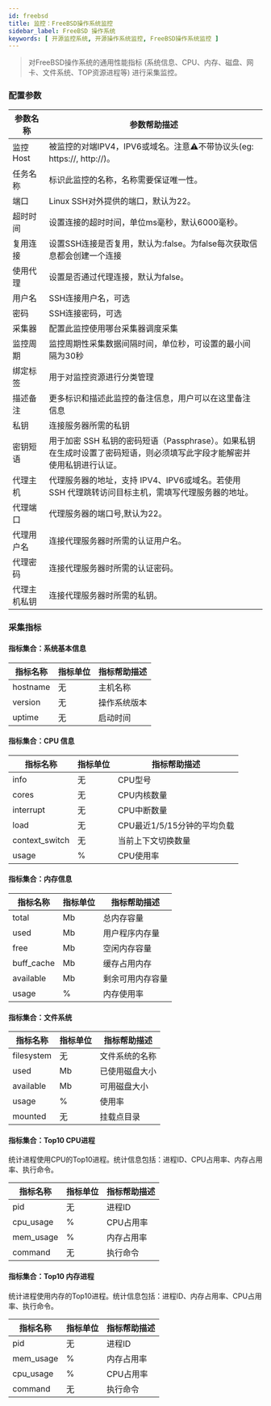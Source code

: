 ```yaml
---
id: freebsd
title: 监控：FreeBSD操作系统监控
sidebar_label: FreeBSD 操作系统
keywords: [ 开源监控系统, 开源操作系统监控, FreeBSD操作系统监控 ]
---
```


> 对FreeBSD操作系统的通用性能指标 (系统信息、CPU、内存、磁盘、网卡、文件系统、TOP资源进程等) 进行采集监控。

### 配置参数

| 参数名称   | 参数帮助描述                                                              |
|--------|---------------------------------------------------------------------|
| 监控Host | 被监控的对端IPV4，IPV6或域名。注意⚠️不带协议头(eg: https://, http://)。                |
| 任务名称   | 标识此监控的名称，名称需要保证唯一性。                                                 |
| 端口     | Linux SSH对外提供的端口，默认为22。                                             |
| 超时时间   | 设置连接的超时时间，单位ms毫秒，默认6000毫秒。                                          |
| 复用连接   | 设置SSH连接是否复用，默认为:false。为false每次获取信息都会创建一个连接                          |
| 使用代理   | 设置是否通过代理连接，默认为false。                                                |
| 用户名    | SSH连接用户名，可选                                                         |
| 密码     | SSH连接密码，可选                                                          |
| 采集器    | 配置此监控使用哪台采集器调度采集                                                    |
| 监控周期   | 监控周期性采集数据间隔时间，单位秒，可设置的最小间隔为30秒                                      |
| 绑定标签   | 用于对监控资源进行分类管理                                                       |
| 描述备注   | 更多标识和描述此监控的备注信息，用户可以在这里备注信息                                         |
| 私钥     | 连接服务器所需的私钥                                                          |
| 密钥短语   | 用于加密 SSH 私钥的密码短语（Passphrase）。如果私钥在生成时设置了密码短语，则必须填写此字段才能解密并使用私钥进行认证。 |
| 代理主机   | 代理服务器的地址，支持 IPV4、IPV6或域名。若使用 SSH 代理跳转访问目标主机，需填写代理服务器的地址。            |
| 代理端口   | 代理服务器的端口号,默认为22。                                                    |
| 代理用户名  | 连接代理服务器时所需的认证用户名。                                                   |
| 代理密码   | 连接代理服务器时所需的认证密码。                                                    |
| 代理主机私钥 | 连接代理服务器时所需的私钥。                                                      |

### 采集指标

#### 指标集合：系统基本信息

| 指标名称     | 指标单位 | 指标帮助描述 |
|----------|------|--------|
| hostname | 无    | 主机名称   |
| version  | 无    | 操作系统版本 |
| uptime   | 无    | 启动时间   |

#### 指标集合：CPU 信息

| 指标名称           | 指标单位 | 指标帮助描述             |
|----------------|------|--------------------|
| info           | 无    | CPU型号              |
| cores          | 无    | CPU内核数量            |
| interrupt      | 无    | CPU中断数量            |
| load           | 无    | CPU最近1/5/15分钟的平均负载 |
| context_switch | 无    | 当前上下文切换数量          |
| usage          | %    | CPU使用率             |

#### 指标集合：内存信息

|    指标名称    | 指标单位 |  指标帮助描述  |
|------------|------|----------|
| total      | Mb   | 总内存容量    |
| used       | Mb   | 用户程序内存量  |
| free       | Mb   | 空闲内存容量   |
| buff_cache | Mb   | 缓存占用内存   |
| available  | Mb   | 剩余可用内存容量 |
| usage      | %    | 内存使用率    |

#### 指标集合：文件系统

|    指标名称    | 指标单位 | 指标帮助描述  |
|------------|------|---------|
| filesystem | 无    | 文件系统的名称 |
| used       | Mb   | 已使用磁盘大小 |
| available  | Mb   | 可用磁盘大小  |
| usage      | %    | 使用率     |
| mounted    | 无    | 挂载点目录   |

#### 指标集合：Top10 CPU进程

统计进程使用CPU的Top10进程。统计信息包括：进程ID、CPU占用率、内存占用率、执行命令。

|   指标名称    | 指标单位 | 指标帮助描述 |
|-----------|------|--------|
| pid       | 无    | 进程ID   |
| cpu_usage | %    | CPU占用率 |
| mem_usage | %    | 内存占用率  |
| command   | 无    | 执行命令   |

#### 指标集合：Top10 内存进程

统计进程使用内存的Top10进程。统计信息包括：进程ID、内存占用率、CPU占用率、执行命令。

|   指标名称    | 指标单位 | 指标帮助描述 |
|-----------|------|--------|
| pid       | 无    | 进程ID   |
| mem_usage | %    | 内存占用率  |
| cpu_usage | %    | CPU占用率 |
| command   | 无    | 执行命令   |
